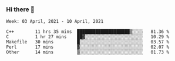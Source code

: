 ### Hi there 👋
<!--START_SECTION:waka-->
```text
Week: 03 April, 2021 - 10 April, 2021

C++        11 hrs 35 mins  ████████████████████▒░░░░   81.36 % 
C          1 hr 27 mins    ██▓░░░░░░░░░░░░░░░░░░░░░░   10.29 % 
Makefile   30 mins         █░░░░░░░░░░░░░░░░░░░░░░░░   03.57 % 
Perl       17 mins         ▓░░░░░░░░░░░░░░░░░░░░░░░░   02.07 % 
Other      14 mins         ▒░░░░░░░░░░░░░░░░░░░░░░░░   01.73 % 
```
<!--END_SECTION:waka-->

<p align="center"> </p>


<!--
**thallard/thallard** is a ✨ _special_ ✨ repository because its `README.md` (this file) appears on your GitHub profile.

Here are some ideas to get you started:

- 🔭 I’m currently working on ...
- 🌱 I’m currently learning ...
- 👯 I’m looking to collaborate on ...
- 🤔 I’m looking for help with ...
- 💬 Ask me about ...
- 📫 How to reach me: ...
- 😄 Pronouns: ...
- ⚡ Fun fact: ...
-->
